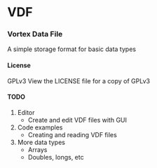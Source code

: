 # VDF
### Vortex Data File

A simple storage format for basic data types

#### License
GPLv3
View the LICENSE file for a copy of GPLv3

#### TODO
1. Editor
	* Create and edit VDF files with GUI
2. Code examples
	* Creating and reading VDF files
3. More data types
	* Arrays
	* Doubles, longs, etc
